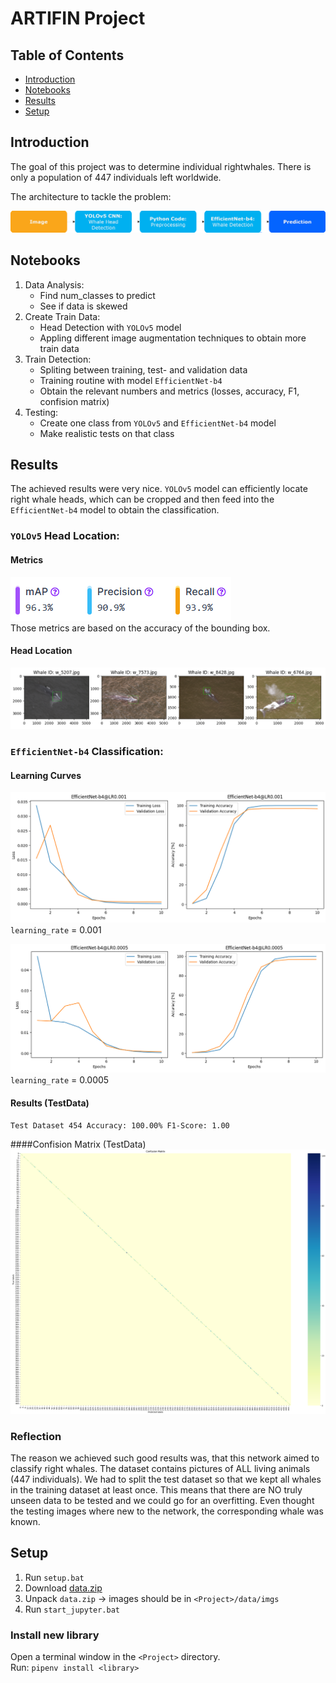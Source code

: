 # ARTIFIN Project

## Table of Contents  
- [Introduction](#introduction)
- [Notebooks](#notebooks)
- [Results](#results)
- [Setup](#setup)

## Introduction
The goal of this project was to determine individual rightwhales. There is only a population of 447 individuals left worldwide.

The architecture to tackle the problem:

![Flow](./_doc/resources/Flow.png)

## Notebooks

1. Data Analysis:  
    - Find num_classes to predict
    - See if data is skewed
2. Create Train Data: 
    - Head Detection with `YOLOv5` model
    - Appling different image augmentation techniques to obtain more train data
3. Train Detection:
    - Spliting between training, test- and validation data
    - Training routine with model `EfficientNet-b4`
    - Obtain the relevant numbers and metrics (losses, accuracy, F1, confision matrix)
4. Testing:
    - Create one class from `YOLOv5` and `EfficientNet-b4` model
    - Make realistic tests on that class

## Results
The achieved results were very nice. `YOLOv5` model can efficiently locate right whale heads, which can be cropped and then feed into the `EfficientNet-b4` model to obtain the classification.

### `YOLOv5` Head Location:

#### Metrics  
![Flow](./_doc/resources/Roboflow_Stats.png)  
Those metrics are based on the accuracy of the bounding box.

#### Head Location
![Flow](./_doc/resources/Roboflow.png)

### `EfficientNet-b4` Classification:

#### Learning Curves
![Flow](./_doc/resources/LR1e-3.png)
`learning_rate` = 0.001

![Flow](./_doc/resources/LR5e-5.png)
`learning_rate` = 0.0005

#### Results (TestData)  
`Test Dataset 454 Accuracy: 100.00% F1-Score: 1.00`

####Confision Matrix (TestData)
![Flow](./_doc/resources/Test_Result_Confusion_Matrix.png)

### Reflection
The reason we achieved such good results was, that this network aimed to classify right whales. The dataset contains pictures of ALL living animals (447 individuals).
We had to split the test dataset so that we kept all whales in the training dataset at least once. This means that there are NO truly unseen data to be tested and we could go for an overfitting. Even thought the testing images where new to the network, the corresponding whale was known.

## Setup

1. Run `setup.bat`
2. Download [data.zip](https://1drv.ms/f/s!Ak9_LVFgcje_hu0DvXKFMZ2eXXHMmg?e=6xAfek)
2. Unpack `data.zip` -> images should be in `<Project>/data/imgs`
3. Run `start_jupyter.bat`

### Install new library

Open a terminal window in the `<Project>` directory.  
Run: `pipenv install <library>`
